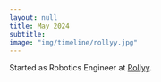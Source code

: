 ```yaml
---
layout: null
title: May 2024
subtitle:
image: "img/timeline/rollyy.jpg"
---
```

Started as Robotics Engineer at <a href = "https://rollyy.com/" target = "_blank">Rollyy</a>.
